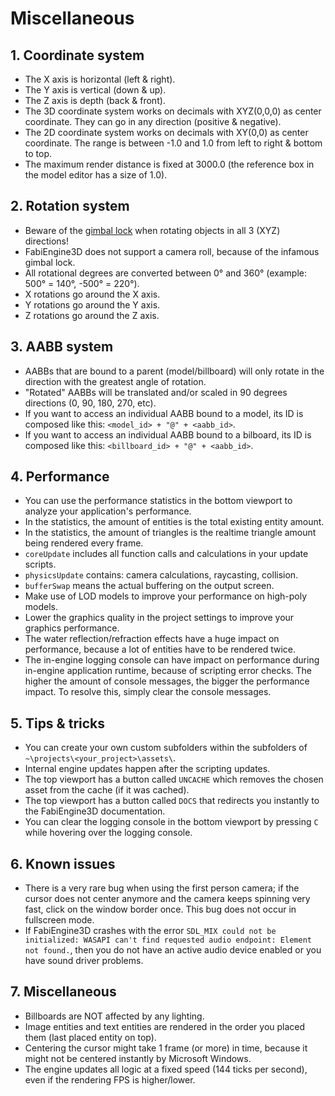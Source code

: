 # Miscellaneous

## 1. Coordinate system

- The X axis is horizontal (left & right).
- The Y axis is vertical (down & up).
- The Z axis is depth (back & front).
- The 3D coordinate system works on decimals with XYZ(0,0,0) as center coordinate. They can go in any direction (positive & negative).
- The 2D coordinate system works on decimals with XY(0,0) as center coordinate. The range is between -1.0 and 1.0 from left to right & bottom to top.
- The maximum render distance is fixed at 3000.0 (the reference box in the model editor has a size of 1.0).

## 2. Rotation system

- Beware of the [gimbal lock](https://en.wikipedia.org/wiki/Gimbal_lock) when rotating objects in all 3 (XYZ) directions!
- FabiEngine3D does not support a camera roll, because of the infamous gimbal lock.
- All rotational degrees are converted between 0&deg; and 360&deg; (example: 500&deg; = 140&deg;, -500&deg; = 220&deg;).
- X rotations go around the X axis.
- Y rotations go around the Y axis.
- Z rotations go around the Z axis.

## 3. AABB system

- AABBs that are bound to a parent (model/billboard) will only rotate in the direction with the greatest angle of rotation.
- "Rotated" AABBs will be translated and/or scaled in 90 degrees directions (0, 90, 180, 270, etc).
- If you want to access an individual AABB bound to a model, its ID is composed like this: `<model_id> + "@" + <aabb_id>`.
- If you want to access an individual AABB bound to a bilboard, its ID is composed like this: `<billboard_id> + "@" + <aabb_id>`.

## 4. Performance

- You can use the performance statistics in the bottom viewport to analyze your application's performance.
- In the statistics, the amount of entities is the total existing entity amount.
- In the statistics, the amount of triangles is the realtime triangle amount being rendered every frame.
- `coreUpdate` includes all function calls and calculations in your update scripts.
- `physicsUpdate` contains: camera calculations, raycasting, collision.
- `bufferSwap` means the actual buffering on the output screen.
- Make use of LOD models to improve your performance on high-poly models.
- Lower the graphics quality in the project settings to improve your graphics performance.
- The water reflection/refraction effects have a huge impact on performance, because a lot of entities have to be rendered twice.
- The in-engine logging console can have impact on performance during in-engine application runtime, because of scripting error checks. The higher the amount of console messages, the bigger the performance impact. To resolve this, simply clear the console messages.

## 5. Tips & tricks

- You can create your own custom subfolders within the subfolders of `~\projects\<your_project>\assets\`.
- Internal engine updates happen after the scripting updates.
- The top viewport has a button called `UNCACHE` which removes the chosen asset from the cache (if it was cached).
- The top viewport has a button called `DOCS` that redirects you instantly to the FabiEngine3D documentation.
- You can clear the logging console in the bottom viewport by pressing `C` while hovering over the logging console.

## 6. Known issues

- There is a very rare bug when using the first person camera; if the cursor does not center anymore and the camera keeps spinning very fast, click on the window border once. This bug does not occur in fullscreen mode.
- If FabiEngine3D crashes with the error `SDL_MIX could not be initialized: WASAPI can't find requested audio endpoint: Element not found.`, then you do not have an active audio device enabled or you have sound driver problems.

## 7. Miscellaneous

- Billboards are NOT affected by any lighting.
- Image entities and text entities are rendered in the order you placed them (last placed entity on top).
- Centering the cursor might take 1 frame (or more) in time, because it might not be centered instantly by Microsoft Windows.
- The engine updates all logic at a fixed speed (144 ticks per second), even if the rendering FPS is higher/lower.
